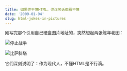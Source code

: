 ```yaml
---
title: 如果你不懂HTML，你连笑话都看不懂
date: '2009-01-04'
slug: html-jokes-in-pictures
---
```


刚写完那个引用自己硬盘图片地址的，突然想起两张陈年老图：

![停止战争](https://db.yihui.org/imgur/kMHEf.jpg)

![比萨斜塔](https://db.yihui.org/imgur/tudJt.jpg)

它们深刻说明了：作为现代人，不懂HTML是不行滴。

